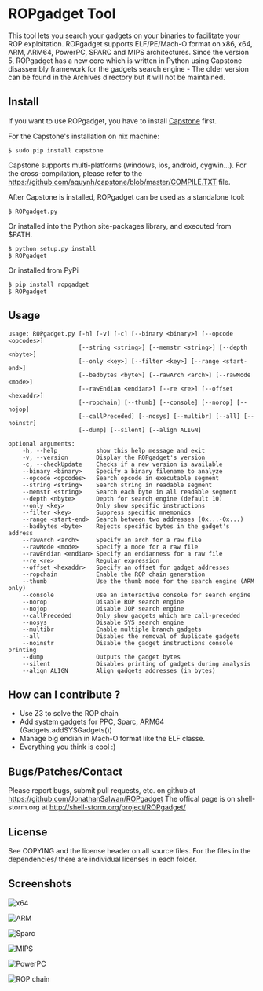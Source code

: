 ROPgadget Tool
================

This tool lets you search your gadgets on your binaries to facilitate your ROP exploitation.
ROPgadget supports ELF/PE/Mach-O format on x86, x64, ARM, ARM64, PowerPC, SPARC and MIPS
architectures. Since the version 5, ROPgadget has a new core which is written in Python
using Capstone disassembly framework for the gadgets search engine - The older version can
be found in the Archives directory but it will not be maintained.

Install
-------

If you want to use ROPgadget, you have to install [Capstone](http://www.capstone-engine.org/) first.

For the Capstone's installation on nix machine:

    $ sudo pip install capstone

Capstone supports multi-platforms (windows, ios, android, cygwin...). For the cross-compilation,
please refer to the https://github.com/aquynh/capstone/blob/master/COMPILE.TXT file.

After Capstone is installed, ROPgadget can be used as a standalone tool:

    $ ROPgadget.py

Or installed into the Python site-packages library, and executed from $PATH.

    $ python setup.py install
    $ ROPgadget

Or installed from PyPi

    $ pip install ropgadget
    $ ROPgadget

Usage
-----

    usage: ROPgadget.py [-h] [-v] [-c] [--binary <binary>] [--opcode <opcodes>]
                        [--string <string>] [--memstr <string>] [--depth <nbyte>]
                        [--only <key>] [--filter <key>] [--range <start-end>]
                        [--badbytes <byte>] [--rawArch <arch>] [--rawMode <mode>]
                        [--rawEndian <endian>] [--re <re>] [--offset <hexaddr>]
                        [--ropchain] [--thumb] [--console] [--norop] [--nojop]
                        [--callPreceded] [--nosys] [--multibr] [--all] [--noinstr]
                        [--dump] [--silent] [--align ALIGN]

    optional arguments:
        -h, --help           show this help message and exit
        -v, --version        Display the ROPgadget's version
        -c, --checkUpdate    Checks if a new version is available
        --binary <binary>    Specify a binary filename to analyze
        --opcode <opcodes>   Search opcode in executable segment
        --string <string>    Search string in readable segment
        --memstr <string>    Search each byte in all readable segment
        --depth <nbyte>      Depth for search engine (default 10)
        --only <key>         Only show specific instructions
        --filter <key>       Suppress specific mnemonics
        --range <start-end>  Search between two addresses (0x...-0x...)
        --badbytes <byte>    Rejects specific bytes in the gadget's address
        --rawArch <arch>     Specify an arch for a raw file
        --rawMode <mode>     Specify a mode for a raw file
        --rawEndian <endian> Specify an endianness for a raw file
        --re <re>            Regular expression
        --offset <hexaddr>   Specify an offset for gadget addresses
        --ropchain           Enable the ROP chain generation
        --thumb              Use the thumb mode for the search engine (ARM only)
        --console            Use an interactive console for search engine
        --norop              Disable ROP search engine
        --nojop              Disable JOP search engine
        --callPreceded       Only show gadgets which are call-preceded
        --nosys              Disable SYS search engine
        --multibr            Enable multiple branch gadgets
        --all                Disables the removal of duplicate gadgets
        --noinstr            Disable the gadget instructions console printing
        --dump               Outputs the gadget bytes
        --silent             Disables printing of gadgets during analysis
        --align ALIGN        Align gadgets addresses (in bytes)

How can I contribute ?
----------------------

- Use Z3 to solve the ROP chain
- Add system gadgets for PPC, Sparc, ARM64 (Gadgets.addSYSGadgets())
- Manage big endian in Mach-O format like the ELF classe.
- Everything you think is cool :)

Bugs/Patches/Contact
--------------------

Please report bugs, submit pull requests, etc. on github at https://github.com/JonathanSalwan/ROPgadget
The offical page is on shell-storm.org at http://shell-storm.org/project/ROPgadget/

License
-------

See COPYING and the license header on all source files. For the files in the dependencies/ there are
individual licenses in each folder.</p>


Screenshots
-----------

<img src="http://shell-storm.org/project/ROPgadget/x64.png" alt="x64"></img>

<img src="http://shell-storm.org/project/ROPgadget/arm.png" alt="ARM"></img>

<img src="http://shell-storm.org/project/ROPgadget/sparc.png" alt="Sparc"></img>

<img src="http://shell-storm.org/project/ROPgadget/mips.png" alt="MIPS"></img>

<img src="http://shell-storm.org/project/ROPgadget/ppc.png" alt="PowerPC"></img>

<img src="http://shell-storm.org/project/ROPgadget/ropchain.png" alt="ROP chain"></img>

